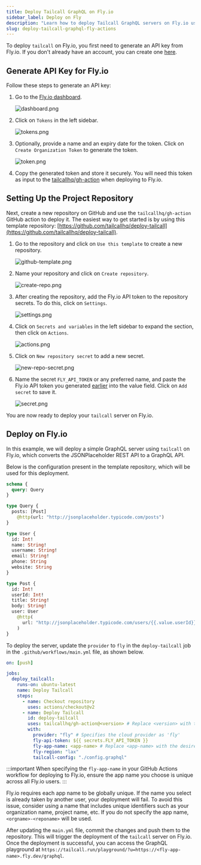 ```yaml
---
title: Deploy Tailcall GraphQL on Fly.io
sidebar_label: Deploy on Fly
description: "Learn how to deploy Tailcall GraphQL servers on Fly.io using GitHub Actions quickly and securely."
slug: deploy-tailcall-graphql-fly-actions
---
```


To deploy `tailcall` on Fly.io, you first need to generate an API key from Fly.io. If you don't already have an account, you can create one [here](https://fly.io/app/sign-up).

## Generate API Key for Fly.io

Follow these steps to generate an API key:

1. Go to the [Fly.io dashboard](https://fly.io/dashboard).

   ![dashboard.png](../static/images/docs/fly/dashboard.png)

2. Click on `Tokens` in the left sidebar.

   ![tokens.png](../static/images/docs/fly/tokens.png)

3. Optionally, provide a name and an expiry date for the token. Click on `Create Organization Token` to generate the token.

   ![token.png](../static/images/docs/fly/token.png)

4. Copy the generated token and store it securely. You will need this token as input to the [tailcallhq/gh-action](https://github.com/tailcallhq/gh-action) when deploying to Fly.io.

## Setting Up the Project Repository

Next, create a new repository on GitHub and use the `tailcallhq/gh-action` GitHub action to deploy it. The easiest way to get started is by using this template repository: [https://github.com/tailcallhq/deploy-tailcall](https://github.com/tailcallhq/deploy-tailcall).

1. Go to the repository and click on `Use this template` to create a new repository.

   ![github-template.png](../static/images/docs/fly/github-template.png)

2. Name your repository and click on `Create repository`.

   ![create-repo.png](../static/images/docs/fly/create-repo.png)

3. After creating the repository, add the Fly.io API token to the repository secrets. To do this, click on `Settings`.

   ![settings.png](../static/images/docs/fly/settings.png)

4. Click on `Secrets and variables` in the left sidebar to expand the section, then click on `Actions`.

   ![actions.png](../static/images/docs/fly/actions.png)

5. Click on `New repository secret` to add a new secret.

   ![new-repo-secret.png](../static/images/docs/fly/new-repo-secret.png)

6. Name the secret `FLY_API_TOKEN` or any preferred name, and paste the Fly.io API token you generated [earlier](#generate-api-key-for-flyio) into the value field. Click on `Add secret` to save it.

   ![secret.png](../static/images/docs/fly/secret.png)

You are now ready to deploy your `tailcall` server on Fly.io.

## Deploy on Fly.io

In this example, we will deploy a simple GraphQL server using `tailcall` on Fly.io, which converts the JSONPlaceholder REST API to a GraphQL API.

Below is the configuration present in the template repository, which will be used for this deployment.

```graphql
schema {
  query: Query
}

type Query {
  posts: [Post]
    @http(url: "http://jsonplaceholder.typicode.com/posts")
}

type User {
  id: Int!
  name: String!
  username: String!
  email: String!
  phone: String
  website: String
}

type Post {
  id: Int!
  userId: Int!
  title: String!
  body: String!
  user: User
    @http(
      url: "http://jsonplaceholder.typicode.com/users/{{.value.userId}}"
    )
}
```

To deploy the server, update the `provider` to `fly` in the `deploy-tailcall` job in the `.github/workflows/main.yml` file, as shown below.

```yaml
on: [push]

jobs:
  deploy_tailcall:
    runs-on: ubuntu-latest
    name: Deploy Tailcall
    steps:
      - name: Checkout repository
        uses: actions/checkout@v2
      - name: Deploy Tailcall
        id: deploy-tailcall
        uses: tailcallhq/gh-action@<version> # Replace <version> with the desired version
        with:
          provider: "fly" # Specifies the cloud provider as 'fly'
          fly-api-token: ${{ secrets.FLY_API_TOKEN }}
          fly-app-name: <app-name> # Replace <app-name> with the desired app name
          fly-region: "lax"
          tailcall-config: "./config.graphql"
```

:::important
When specifying the `fly-app-name` in your GitHub Actions workflow for deploying to Fly.io, ensure the app name you choose is unique across all Fly.io users.
:::

Fly.io requires each app name to be globally unique. If the name you select is already taken by another user, your deployment will fail. To avoid this issue, consider using a name that includes unique identifiers such as your organization name, project name, etc. If you do not specify the app name, `<orgname>-<reponame>` will be used.

After updating the `main.yml` file, commit the changes and push them to the repository. This will trigger the deployment of the `tailcall` server on Fly.io. Once the deployment is successful, you can access the GraphQL playground at `https://tailcall.run/playground/?u=https://<fly-app-name>.fly.dev/graphql`.

